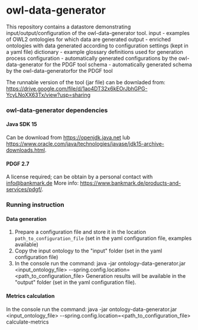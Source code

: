 # owl-data-generator

This repository contains a datastore demonstrating input/output/configuration of the owl-data-generator tool.
input - examples of OWL2 ontologies for which data are generated
output - enriched ontologies with data generated according to configuration settings (kept in a yaml file)
dictionary - example glossary definitions used for generation process
configuration - automatically generated configurations by the owl-data-generator for the PDGF tool
schema - automatically generated schema  by the owl-data-generatorfor the PDGF tool 

The runnable version of the tool (jar file) can be downladed from:
https://drive.google.com/file/d/1ao4DT32x6kEOrJbhGPG-YcyLNoXX63Tx/view?usp=sharing

### owl-data-generator dependencies
#### Java SDK 15
Can be download from https://openjdk.java.net lub https://www.oracle.com/java/technologies/javase/jdk15-archive-downloads.html.
#### PDGF 2.7
A license required; can be obtain by a personal contact with info@bankmark.de 
More info: https://www.bankmark.de/products-and-services/pdgf/.

### Running instruction
#### Data generation
1. Prepare a configuration file and store it in the location `path_to_configuration_file` (set in the yaml configuration file, examples available)
2. Copy the input ontology to the "input" folder (set in the yaml configuration file)
3. In the console run the command:
  java -jar ontology-data-generator.jar <input_ontology_file> --spring.config.location=<path_to_configuration_file>
Generation results will be available in the "output" folder (set in the yaml configuration file).

#### Metrics calculation
In the console run the command:
  java -jar ontology-data-generator.jar <input_ontology_file> --spring.config.location=<path_to_configuration_file> calculate-metrics
####
